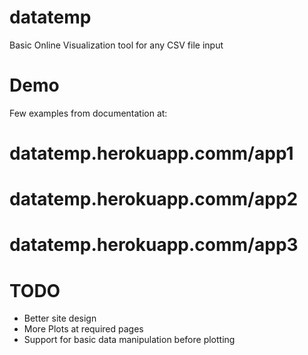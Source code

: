 # datatemp
Basic Online Visualization tool for any CSV file input

# Demo
Few examples from documentation at:
# datatemp.herokuapp.comm/app1
# datatemp.herokuapp.comm/app2
# datatemp.herokuapp.comm/app3

# TODO
* Better site design
* More Plots at required pages
* Support for basic data manipulation before plotting
